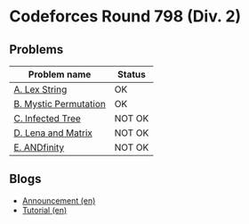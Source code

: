 # Codeforces Round 798 (Div. 2)

## Problems

|Problem name|Status|
|------------|---------|
| [A. Lex String](problems/A._Lex_String.md)|OK|
| [B. Mystic Permutation](problems/B._Mystic_Permutation.md)|OK|
| [C. Infected Tree](problems/C._Infected_Tree.md)|NOT OK|
| [D. Lena and Matrix](problems/D._Lena_and_Matrix.md)|NOT OK|
| [E. ANDfinity](problems/E._ANDfinity.md)|NOT OK|
## Blogs

- [Announcement (en)](blogs/Announcement_(en).md)
- [Tutorial (en)](blogs/Tutorial_(en).md)
